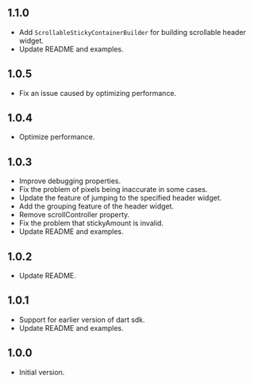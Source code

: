 ## 1.1.0
* Add `ScrollableStickyContainerBuilder` for building scrollable header widget.
* Update README and examples.

## 1.0.5
* Fix an issue caused by optimizing performance.

## 1.0.4
* Optimize performance.

## 1.0.3
* Improve debugging properties.
* Fix the problem of pixels being inaccurate in some cases.
* Update the feature of jumping to the specified header widget.
* Add the grouping feature of the header widget.
* Remove scrollController property.
* Fix the problem that stickyAmount is invalid.
* Update README and examples.

## 1.0.2
* Update README.

## 1.0.1
* Support for earlier version of dart sdk.
* Update README and examples.

## 1.0.0
* Initial version.
